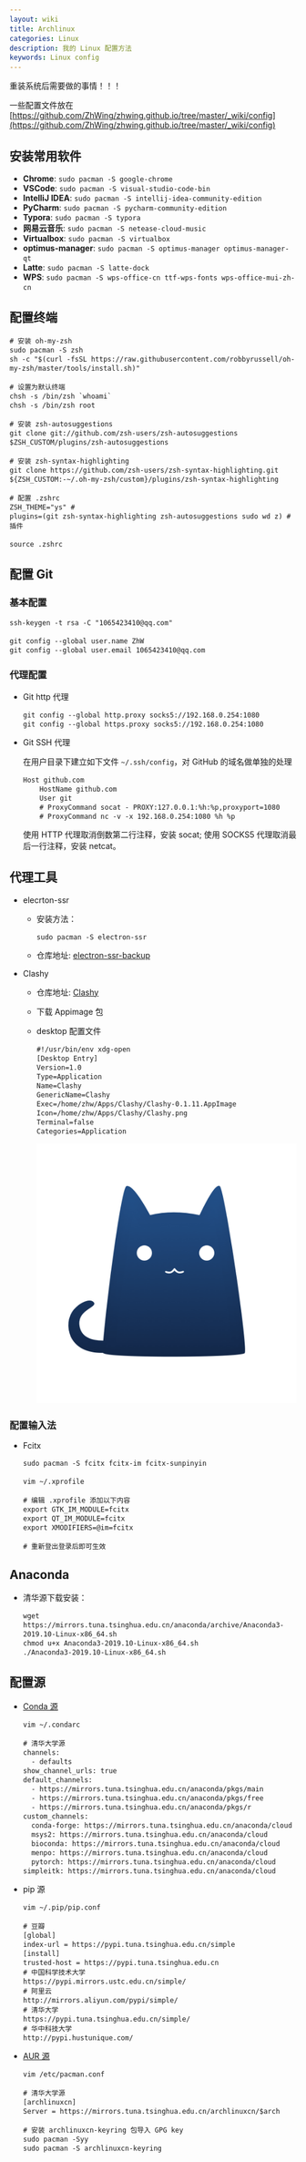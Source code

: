 ```yaml
---
layout: wiki
title: Archlinux
categories: Linux
description: 我的 Linux 配置方法
keywords: Linux config
---
```


重装系统后需要做的事情！！！

一些配置文件放在 [https://github.com/ZhWing/zhwing.github.io/tree/master/_wiki/config](https://github.com/ZhWing/zhwing.github.io/tree/master/_wiki/config)

## 安装常用软件

- **Chrome**: `sudo pacman -S google-chrome`
- **VSCode**: `sudo pacman -S visual-studio-code-bin`
- **IntelliJ IDEA**: `sudo pacman -S intellij-idea-community-edition`
- **PyCharm**: `sudo pacman -S pycharm-community-edition`
- **Typora**: `sudo pacman -S typora`
- **网易云音乐**: `sudo pacman -S netease-cloud-music`
- **Virtualbox**: `sudo pacman -S virtualbox`
- **optimus-manager**: `sudo pacman -S optimus-manager optimus-manager-qt`
- **Latte**: `sudo pacman -S latte-dock`
- **WPS**: `sudo pacman -S wps-office-cn ttf-wps-fonts wps-office-mui-zh-cn`

## 配置终端

```shell
# 安装 oh-my-zsh
sudo pacman -S zsh
sh -c "$(curl -fsSL https://raw.githubusercontent.com/robbyrussell/oh-my-zsh/master/tools/install.sh)"

# 设置为默认终端
chsh -s /bin/zsh `whoami`
chsh -s /bin/zsh root

# 安装 zsh-autosuggestions
git clone git://github.com/zsh-users/zsh-autosuggestions $ZSH_CUSTOM/plugins/zsh-autosuggestions

# 安装 zsh-syntax-highlighting
git clone https://github.com/zsh-users/zsh-syntax-highlighting.git ${ZSH_CUSTOM:-~/.oh-my-zsh/custom}/plugins/zsh-syntax-highlighting

# 配置 .zshrc
ZSH_THEME="ys" # 
plugins=(git zsh-syntax-highlighting zsh-autosuggestions sudo wd z) # 插件

source .zshrc
```

## 配置 Git

### 基本配置

```shell
ssh-keygen -t rsa -C "1065423410@qq.com"

git config --global user.name ZhW
git config --global user.email 1065423410@qq.com
```

### 代理配置

- Git http 代理

  ```shell
  git config --global http.proxy socks5://192.168.0.254:1080
  git config --global https.proxy socks5://192.168.0.254:1080
  ```

- Git SSH 代理

  在用户目录下建立如下文件 `~/.ssh/config`，对 GitHub 的域名做单独的处理

  ```shell
  Host github.com
      HostName github.com
      User git
      # ProxyCommand socat - PROXY:127.0.0.1:%h:%p,proxyport=1080
      # ProxyCommand nc -v -x 192.168.0.254:1080 %h %p
  ```

  使用 HTTP 代理取消倒数第二行注释，安装 socat; 使用 SOCKS5 代理取消最后一行注释，安装 netcat。

## 代理工具

- elecrton-ssr

  - 安装方法：

    ```shell
    sudo pacman -S electron-ssr
    ```

  - 仓库地址: [electron-ssr-backup](https://github.com/qingshuisiyuan/electron-ssr-backup)

- Clashy

  - 仓库地址: [Clashy](https://github.com/SpongeNobody/Clashy)

  - 下载 Appimage 包

  - desktop 配置文件

    ```
    #!/usr/bin/env xdg-open
    [Desktop Entry]
    Version=1.0
    Type=Application
    Name=Clashy 
    GenericName=Clashy
    Exec=/home/zhw/Apps/Clashy/Clashy-0.1.11.AppImage
    Icon=/home/zhw/Apps/Clashy/Clashy.png
    Terminal=false
    Categories=Application
    ```

    ![image](/images/wiki/Clashy.png)

### 配置输入法

- Fcitx

  ```shell
  sudo pacman -S fcitx fcitx-im fcitx-sunpinyin
  
  vim ~/.xprofile
  
  # 编辑 .xprofile 添加以下内容
  export GTK_IM_MODULE=fcitx
  export QT_IM_MODULE=fcitx
  export XMODIFIERS=@im=fcitx
  
  # 重新登出登录后即可生效
  ```

## Anaconda

- 清华源下载安装：

  ```shell
  wget https://mirrors.tuna.tsinghua.edu.cn/anaconda/archive/Anaconda3-2019.10-Linux-x86_64.sh
  chmod u+x Anaconda3-2019.10-Linux-x86_64.sh
  ./Anaconda3-2019.10-Linux-x86_64.sh
  ```
## 配置源

- [Conda 源](https://mirrors.tuna.tsinghua.edu.cn/help/anaconda/)
  
  ```shell
  vim ~/.condarc
  
  # 清华大学源
  channels:
    - defaults
  show_channel_urls: true
  default_channels:
    - https://mirrors.tuna.tsinghua.edu.cn/anaconda/pkgs/main
    - https://mirrors.tuna.tsinghua.edu.cn/anaconda/pkgs/free
    - https://mirrors.tuna.tsinghua.edu.cn/anaconda/pkgs/r
  custom_channels:
    conda-forge: https://mirrors.tuna.tsinghua.edu.cn/anaconda/cloud
    msys2: https://mirrors.tuna.tsinghua.edu.cn/anaconda/cloud
    bioconda: https://mirrors.tuna.tsinghua.edu.cn/anaconda/cloud
    menpo: https://mirrors.tuna.tsinghua.edu.cn/anaconda/cloud
    pytorch: https://mirrors.tuna.tsinghua.edu.cn/anaconda/cloud
  simpleitk: https://mirrors.tuna.tsinghua.edu.cn/anaconda/cloud
  ```
  
- pip 源

  ```shell
  vim ~/.pip/pip.conf
  
  # 豆瓣
  [global]
  index-url = https://pypi.tuna.tsinghua.edu.cn/simple
  [install]
  trusted-host = https://pypi.tuna.tsinghua.edu.cn
  # 中国科学技术大学
  https://pypi.mirrors.ustc.edu.cn/simple/
  # 阿里云
  http://mirrors.aliyun.com/pypi/simple/
  # 清华大学
  https://pypi.tuna.tsinghua.edu.cn/simple/
  # 华中科技大学
  http://pypi.hustunique.com/
  ```


- [AUR 源](https://mirrors.tuna.tsinghua.edu.cn/help/archlinuxcn/)

  ```shell
  vim /etc/pacman.conf
  
  # 清华大学源
  [archlinuxcn]
  Server = https://mirrors.tuna.tsinghua.edu.cn/archlinuxcn/$arch
  
  # 安装 archlinuxcn-keyring 包导入 GPG key
  sudo pacman -Syy
  sudo pacman -S archlinuxcn-keyring
  ```
